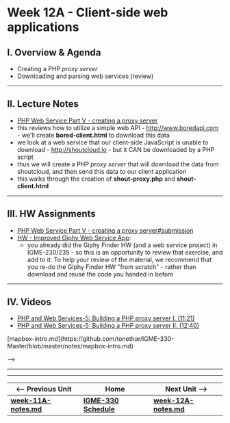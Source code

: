 # Week 12A - Client-side web applications

## I. Overview & Agenda
 - Creating a PHP *proxy server*
 - Downloading and parsing web services (review)

<hr>

## II. Lecture Notes
 - [PHP Web Service Part V - creating a proxy server](https://github.com/tonethar/IGME-330-Master/blob/master/notes/HW-php-web-service-5.md)
  - this reviews how to utilize a simple web API - http://www.boredapi.com - we'll create **bored-client.html** to download this data
  - we look at a web service that our client-side JavaScript is unable to download - http://shoutcloud.io - but it CAN be downloaded by a PHP script
  - thus we will create a PHP *proxy server* that will download the data from shoutcloud, and then send this data to our client application
  - this walks through the creation of **shout-proxy.php** and **shout-client.html**

<hr>

## III. HW Assignments

 - [PHP Web Service Part V - creating a proxy server#submission](https://github.com/tonethar/IGME-330-Master/blob/master/notes/HW-php-web-service-5.md#submission)
 - [HW - Improved Giphy Web Service App](https://github.com/tonethar/IGME-330-Master/blob/master/notes/HW-improved-gif-finder.md):
   - you already did the Giphy Finder HW (and a web service project) in IGME-230/235 - so this is an opportunity to review that exercise, and add to it. To help your review of the material, we recommend that you re-do the Giphy Finder HW "from scratch" - rather than download and reuse the code you handed in before

<hr>

## IV. Videos

- [PHP and Web Services-5: Building a PHP proxy server I. (11:21)](https://video.rit.edu/Watch/php-proxy-server-1)
- [PHP and Web Services-5: Building a PHP proxy server II. (12:40)](https://video.rit.edu/Watch/php-proxy-server-2)


<!--
# Week 11B - More About Web Services
-->

<!--
## I. Topics
- Creating a web service using PHP:
  - PHP Basics (from IGME-230) - [PHP Intro - About this PHP Tutorial Series](https://github.com/tonethar/IGME-230-Master/blob/master/notes/php-0.md)
  - Let's make our own JSON web service - [demo-php-web-service-json.md](https://github.com/tonethar/IGME-330-Master/blob/master/notes/demo-php-web-service-json.md)
    - we will learn how to download this data both by utilizing a JS console app with Node.js, and also with JS running in the browser
    - we will look at 2 techniques for getting around CORS restrictions:
      - setting the `Access-Control-Allow-Origin` HTTP response header
      - utilizing a *Proxy Server*
  - Let's make our own XML web service - [demo-php-web-service-xml.md](https://github.com/tonethar/IGME-330-Master/blob/master/notes/demo-php-web-service-xml.md)
  - ***Understanding JSON and cross-origin issues will really help you on project 2!***
-->

<!--
- The Google Maps API:
  - [HW-maps-1.md](https://github.com/tonethar/IGME-330-Master/blob/master/notes/HW-maps-1.md) - see mycourses dropbox for due date
  - The data files you will need are here - [map_data.zip](_files/map_data.zip)
  - https://www.impactmedia.co.uk/google-are-now-charging-for-using-google-maps/
  - Don't want to deal with Google Maps? Use the free Mapbox API on your HW instead - https://www.mapbox.com
  - Here's a little Mapbox demo we put together --> [mapbox-intro.md](https://github.com/tonethar/IGME-330-Master/blob/master/notes/mapbox-intro.md)
-->

<hr><hr>

| <-- Previous Unit | Home | Next Unit -->
| --- | --- | --- 
| [**week-11A-notes.md**](week-11A-notes.md)     |  [**IGME-330 Schedule**](../schedule.md) | [**week-12A-notes.md**](week-12A-notes.md)
